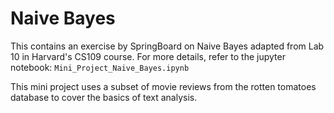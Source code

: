 # Naive Bayes

This contains an exercise by SpringBoard on Naive Bayes adapted from Lab 10 in Harvard's CS109 course. For more details, refer to the jupyter notebook: `Mini_Project_Naive_Bayes.ipynb`

This mini project uses a subset of movie reviews from the rotten tomatoes database to cover the basics of text analysis. 
